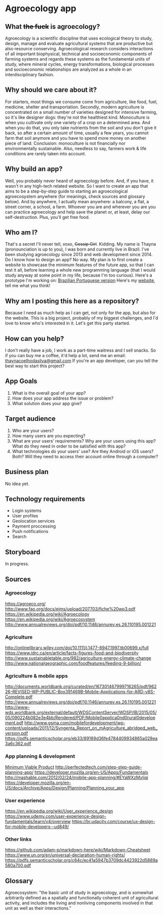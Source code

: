 # Agroecology app

## What ~~the fuck~~ is agroecology?
Agroecology is a scientific discipline that uses ecological theory to study, design, manage and evaluate agricultural systems that are productive but also resource conserving. Agroecological research considers interactions of all important biophysical, technical and socioeconomic components of farming systems and regards these systems as the fundamental units of study, where mineral cycles, energy transformations, biological processes and socioeconomic relationships are analyzed as a whole in an interdisciplinary fashion.

## Why should we care about it?
For starters, most things we consume come from agriculture, like food, fuel, medicine, shelter and transportation. Secondly, modern agriculture is concentrated on a small number of varieties designed for intensive farming, so it's like designer dogs: they're not the healthiest kind. Monoculture is when you cultivate only one variety of a crop on a determined area. And when you do that, you only take nutrients from the soil and you don't give it back, so after a certain amount of time, usually a few years, you cannot farm that soil anymore and you have to spend more money on another piece of land. Conclusion: monoculture is not financially nor environmentally sustainable. Also, needless to say, farmers work & life conditions are rarely taken into account.

## Why build an app?
Well, you probably never heard of agroecology before. And, if you have, it wasn't in any high-tech related website. So I want to create an app that aims to be a step-by-step guide to starting an agroecological agroecosystem anywhere (for meanings, check sources and glossary below). And by anywhere, I actually mean anywhere: a balcony, a flat, a street corner, a school, a farm. Whoever you are and wherever you are you can practice agroecology and help save the planet or, at least, delay our self-destruction. Plus, you'll get free food.

## Who am I?
That's a secret I'll never tell, xoxo, ~~Gossip Girl~~. Kidding. My name is Thayna (pronounciation is up to you), I was born and currently live in Brazil. I've been studying agroecology since 2013 and web development since 2014. Do I know how to design an app? No way. My plan is to first create a website to showcase the minimum features of the future app, so that I can test it all, before learning a whole new programming language (that I would study anyway at some point in my life, because I'm too curious). Here's a prototype I'm working on: [Brazilian Portuguese version](https://marvelapp.com/87bj6c4/screen/27322051) 
Here's my [website](https://www.thaynacoelho.com), tell me what you think!

## Why am I posting this here as a repository?
Because I need as much help as I can get, not only for the app, but also for the website. This is a big project, probably of my biggest challenges, and I'd love to know who's interested in it. Let's get this party started.

## How can you help?
I don't really have a job, I work as a part-time waitress and I sell snacks. So if you can buy me a coffee, it'd help a lot, send me an email: thaynacoelhodasilva@gmail.com
If you're an app developer, can you tell the best way to start this project?

## App Goals
1. What is the overall goal of your app?
2. How does your app address the issue or problem?
3. What solution does your app give?

## Target audience
1. Who are your users?
2. How many users are you expecting? 
3. What are your users’ requirements? Why are your users using this app? What do they need in order to be satisfied with this app?
4. What technologies do your users’ use? Are they Android or iOS users? Both? Will they need to access their account online through a computer?

## Business plan
No idea yet.

## Technology requirements
* Login systems
* User profiles
* Geolocation services
* Payment proccessing
* Push notifications
* Search

## Storyboard
In progress.

## Sources

### Agroecology
https://agroeco.org/
http://www.fao.org/docs/eims/upload/207703/fiche%20wp3.pdf
https://en.wikipedia.org/wiki/Agroecology
https://en.wikipedia.org/wiki/Agroecosystem
http://www.annualreviews.org/doi/pdf/10.1146/annurev.es.26.110195.001221

### Agriculture
http://onlinelibrary.wiley.com/doi/10.1111/j.1477-8947.1997.tb00699.x/full
https://www.idrc.ca/en/article/facts-figures-food-and-biodiversity
http://www.sustainabletable.org/982/agriculture-energy-climate-change
http://www.nationalgeographic.com/foodfeatures/feeding-9-billion/

### Agriculture & mobile apps
http://documents.worldbank.org/curated/en/167301467999716265/pdf/96226-REVISED-WP-PUBLIC-Box391469B-Mobile-Applications-for-ARD-v8S-Complete.pdf
http://www.annualreviews.org/doi/pdf/10.1146/annurev.es.26.110195.001221
http://www-wds.worldbank.org/external/default/WDSContentServer/WDSP/IB/2015/05/05/090224b082e3e4bb/Rendered/PDF/Mobile0applica0nd0rural0development.pdf
http://www.gsma.com/mobilefordevelopment/wp-content/uploads/2011/12/Syngenta_Report_on_mAgriculture_abridged_web_version.pdf
https://pdfs.semanticscholar.org/eb33/89189d36fe4784409934865a028ea3a6c362.pdf

### App planning & development
[Minimum Viable Product](https://docs.google.com/drawings/d/1sMRdauCeX85tciOBhx45VDhB9t_75Nh2bOQD2Y3GM3g/edit?usp=sharing)
http://perfectedtech.com/step-step-guide-planning-app/
https://developer.mozilla.org/en-US/Apps/Fundamentals
http://mashable.com/2012/02/24/mobile-app-planning/#EYaWXzMyliqj
https://developer.mozilla.org/en-US/docs/Archive/Apps/Design/Planning/Planning_your_app

### User experience
https://en.wikipedia.org/wiki/User_experience_design
https://www.udemy.com/user-experience-design-fundamentals/learn/v4/overview
https://br.udacity.com/course/ux-design-for-mobile-developers--ud849/

### Other links
https://github.com/adam-p/markdown-here/wiki/Markdown-Cheatsheet
https://www.un.org/en/universal-declaration-human-rights/
https://pdfs.semanticscholar.org/c64c/ec41a5947b3709dc4423922d5889a580a700.pdf

## Glossary 
Agroecosystem: "the basic unit of study in agroecology, and is somewhat arbitrarily defined as a spatially and functionally coherent unit of agricultural activity, and includes the living and nonliving components involved in that unit as well as their interactions."
